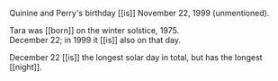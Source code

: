 Quinine and Perry's birthday [[is]] November 22, 1999 (unmentioned).  
  
Tara was [[born]] on the winter solstice, 1975.  
December 22; in 1999 it [[is]] also on that day.

December 22 [[is]] the longest solar day in total, but has the longest [[night]].